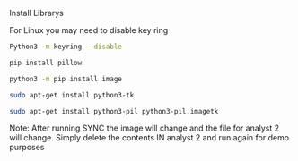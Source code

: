 Install Librarys

For Linux you may need to disable key ring 

```sh
Python3 -m keyring --disable
```
```sh
pip install pillow
```
```sh
python3 -m pip install image
```
```sh
sudo apt-get install python3-tk
```
```sh
sudo apt-get install python3-pil python3-pil.imagetk
```




Note: After running SYNC the image will change and the file for analyst 2 will change. Simply delete the contents IN analyst 2 and run again for demo purposes
